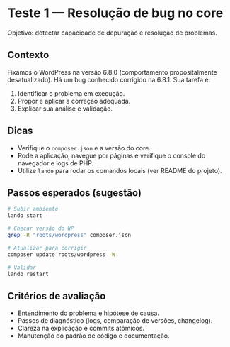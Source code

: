 # Teste 1 — Resolução de bug no core

Objetivo: detectar capacidade de depuração e resolução de problemas.

## Contexto

Fixamos o WordPress na versão 6.8.0 (comportamento propositalmente desatualizado). Há um bug conhecido corrigido na 6.8.1. Sua tarefa é:

1. Identificar o problema em execução.
2. Propor e aplicar a correção adequada.
3. Explicar sua análise e validação.

## Dicas

- Verifique o `composer.json` e a versão do core.
- Rode a aplicação, navegue por páginas e verifique o console do navegador e logs de PHP.
- Utilize `lando` para rodar os comandos locais (ver README do projeto).

## Passos esperados (sugestão)

```bash
# Subir ambiente
lando start

# Checar versão do WP
grep -R "roots/wordpress" composer.json

# Atualizar para corrigir
composer update roots/wordpress -W

# Validar
lando restart
```

## Critérios de avaliação

- Entendimento do problema e hipótese de causa.
- Passos de diagnóstico (logs, comparação de versões, changelog).
- Clareza na explicação e commits atômicos.
- Manutenção do padrão de código e documentação.


